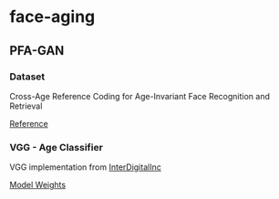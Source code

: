 # face-aging

## PFA-GAN

### Dataset

Cross-Age Reference Coding for Age-Invariant Face Recognition and Retrieval

[Reference](https://bcsiriuschen.github.io/CARC/)

### VGG - Age Classifier

VGG implementation from [InterDigitalInc](https://github.com/InterDigitalInc/HRFAE/blob/master/nets.py)

[Model Weights](https://www.robots.ox.ac.uk/~albanie/pytorch-models.html)